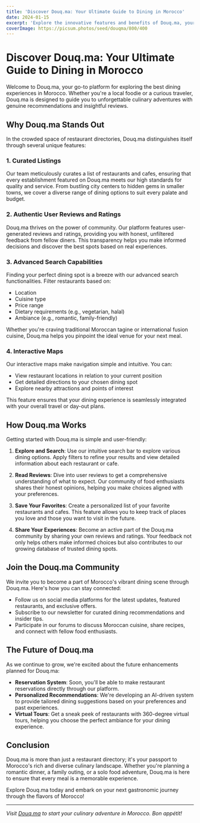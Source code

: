 ```yaml
---
title: 'Discover Douq.ma: Your Ultimate Guide to Dining in Morocco'
date: 2024-01-15
excerpt: 'Explore the innovative features and benefits of Douq.ma, your go-to platform for finding the best dining experiences across Morocco.'
coverImage: https://picsum.photos/seed/douqma/800/400
---
```


# Discover Douq.ma: Your Ultimate Guide to Dining in Morocco

Welcome to Douq.ma, your go-to platform for exploring the best dining experiences in Morocco. Whether you're a local foodie or a curious traveler, Douq.ma is designed to guide you to unforgettable culinary adventures with genuine recommendations and insightful reviews.

## Why Douq.ma Stands Out

In the crowded space of restaurant directories, Douq.ma distinguishes itself through several unique features:

### 1. Curated Listings

Our team meticulously curates a list of restaurants and cafes, ensuring that every establishment featured on Douq.ma meets our high standards for quality and service. From bustling city centers to hidden gems in smaller towns, we cover a diverse range of dining options to suit every palate and budget.

### 2. Authentic User Reviews and Ratings

Douq.ma thrives on the power of community. Our platform features user-generated reviews and ratings, providing you with honest, unfiltered feedback from fellow diners. This transparency helps you make informed decisions and discover the best spots based on real experiences.

### 3. Advanced Search Capabilities

Finding your perfect dining spot is a breeze with our advanced search functionalities. Filter restaurants based on:

- Location
- Cuisine type
- Price range
- Dietary requirements (e.g., vegetarian, halal)
- Ambiance (e.g., romantic, family-friendly)

Whether you're craving traditional Moroccan tagine or international fusion cuisine, Douq.ma helps you pinpoint the ideal venue for your next meal.

### 4. Interactive Maps

Our interactive maps make navigation simple and intuitive. You can:

- View restaurant locations in relation to your current position
- Get detailed directions to your chosen dining spot
- Explore nearby attractions and points of interest

This feature ensures that your dining experience is seamlessly integrated with your overall travel or day-out plans.

## How Douq.ma Works

Getting started with Douq.ma is simple and user-friendly:

1. **Explore and Search**: Use our intuitive search bar to explore various dining options. Apply filters to refine your results and view detailed information about each restaurant or cafe.

2. **Read Reviews**: Dive into user reviews to get a comprehensive understanding of what to expect. Our community of food enthusiasts shares their honest opinions, helping you make choices aligned with your preferences.

3. **Save Your Favorites**: Create a personalized list of your favorite restaurants and cafes. This feature allows you to keep track of places you love and those you want to visit in the future.

4. **Share Your Experiences**: Become an active part of the Douq.ma community by sharing your own reviews and ratings. Your feedback not only helps others make informed choices but also contributes to our growing database of trusted dining spots.

## Join the Douq.ma Community

We invite you to become a part of Morocco's vibrant dining scene through Douq.ma. Here's how you can stay connected:

- Follow us on social media platforms for the latest updates, featured restaurants, and exclusive offers.
- Subscribe to our newsletter for curated dining recommendations and insider tips.
- Participate in our forums to discuss Moroccan cuisine, share recipes, and connect with fellow food enthusiasts.

## The Future of Douq.ma

As we continue to grow, we're excited about the future enhancements planned for Douq.ma:

- **Reservation System**: Soon, you'll be able to make restaurant reservations directly through our platform.
- **Personalized Recommendations**: We're developing an AI-driven system to provide tailored dining suggestions based on your preferences and past experiences.
- **Virtual Tours**: Get a sneak peek of restaurants with 360-degree virtual tours, helping you choose the perfect ambiance for your dining experience.

## Conclusion

Douq.ma is more than just a restaurant directory; it's your passport to Morocco's rich and diverse culinary landscape. Whether you're planning a romantic dinner, a family outing, or a solo food adventure, Douq.ma is here to ensure that every meal is a memorable experience.

Explore Douq.ma today and embark on your next gastronomic journey through the flavors of Morocco!

---

*Visit [Douq.ma](https://douq.ma) to start your culinary adventure in Morocco. Bon appétit!*